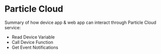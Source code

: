 # Particle Cloud

Summary of how device app & web app can interact through Particle Cloud service:

* Read Device Variable
* Call Device Function
* Get Event Notifications

